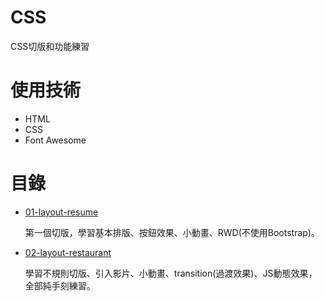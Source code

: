 # CSS
CSS切版和功能練習
# 使用技術
* HTML
* CSS
* Font Awesome

# 目錄
* [01-layout-resume](https://wenling7777777.github.io/CSS/01-layout-resume/index.html)

  第一個切版，學習基本排版、按鈕效果、小動畫、RWD(不使用Bootstrap)。


* [02-layout-restaurant](https://wenling7777777.github.io/CSS/02-layout-restaurant/index.html)
 
  學習不規則切版、引入影片、小動畫、transition(過渡效果)、JS動態效果，全部純手刻練習。
  
